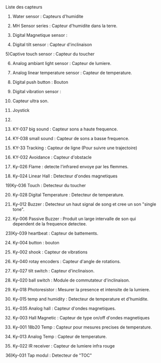 Liste des capteurs

1) Water sensor : Capteurs d'humidite

2) MH Sensor series : Capteur d'humidite dans la terre.

3) Digital Magnetique sensor : 

4) Digital tilt sensor : Capteur d'inclinaison

5)Captive touch sensor : Capteur du toucher

6) Analog ambiant light sensor : Capteur de lumiere.

7) Analog linear temperature sensor : Capteur de temperature.

8) Digital push button : Bouton

9) Digital vibration sensor : 

10) Capteur ultra son.

11) Joystick

12) 

13) KY-037 big sound : Capteur sons a haute frequence.

14) KY-038 small sound : Capteur de sons a basse frequence.

15) KY-33 Tracking : Capteur de ligne (Pour suivre une trajectoire)

16) KY-032 Avoidance : Capteur d'obstacle

17) Ky-026 Flame : detecte l'infrared envoye par les flemmes.

18) Ky-024 Linear Hall : Detecteur d'ondes magnetiques

19)Ky-036 Touch : Detecteur du toucher

20) Ky-028 Digital Temperature : Detecteur de temperature.

21) Ky-012 Buzzer : Detecteur un haut signal de song et cree un son "single tone".

22) Ky-006 Passive Buzzer : Produit un large intervalle de son qui  dependent de la frequence detectee.

23)Ky-039 heartbeat : Capteur de battements.

24) Ky-004 button : bouton

25) Ky-002 shook : Capteur de vibrations

26) Ky-040 rotay encoders : Capteur d'angle de rotations.

27) Ky-027 tilt switch : Capteur d'inclinaison.

28) Ky-020 ball switch : Module de commutateur d'inclinaison.

29) Ky-018 Photoresistor : Mesurer la presence et intensite de la lumiere.

30) Ky-015 temp and humidity : Detecteur de temperature et d'humidite.

31) Ky-035 Analog hall : Capteur d'ondes magnetiques.

32) Ky-003 Hall Magnetic : Capteur de type on/off d'ondes magnetiques

33) Ky-001 18b20 Temp : Capteur pour mesures precises de temperature.

34) Ky-013 Analog Temp : Capteur de temperature.

35) Ky-022 IR receiver : Capteur de lumiere infra rouge

36)Ky-031 Tap modul : Detecteur de "TOC"
